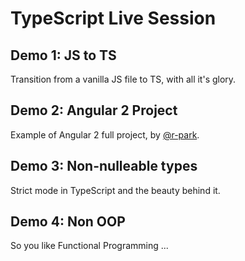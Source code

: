 # TypeScript Live Session

## Demo 1: JS to TS

Transition from a vanilla JS file to TS, with all it's glory.

## Demo 2: Angular 2 Project

Example of Angular 2 full project, by [@r-park](https://github.com/r-park).

## Demo 3: Non-nulleable types

Strict mode in TypeScript and the beauty behind it.

## Demo 4: Non OOP

So you like Functional Programming ...
